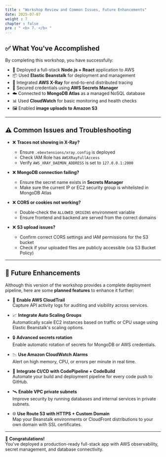 ```yaml
---
title : "Workshop Review and Common Issues, Future Enhancements"
date: 2025-07-07
weight : 7
chapter : false
pre : " <b> 7. </b> "
---
```


## ✅ What You've Accomplished

By completing this workshop, you have successfully:

- 🚀 Deployed a full-stack **Node.js + React** application to AWS
- 📦 Used **Elastic Beanstalk** for deployment and management
- 🧩 Integrated **AWS X-Ray** for end-to-end distributed tracing
- 🔐 Secured credentials using **AWS Secrets Manager**
- ☁️ Connected to **MongoDB Atlas** as a managed NoSQL database
- 📊 Used **CloudWatch** for basic monitoring and health checks
- 🖼️ Enabled **image uploads to Amazon S3**

---

## ⚠️ Common Issues and Troubleshooting

- ❌ **Traces not showing in X-Ray?**
  - Ensure `.ebextensions/xray.config` is deployed
  - Check IAM Role has `AWSXRayFullAccess`
  - Verify `AWS_XRAY_DAEMON_ADDRESS` is set to `127.0.0.1:2000`

- ❌ **MongoDB connection failing?**
  - Ensure the secret name exists in **Secrets Manager**
  - Make sure the current IP or EC2 security group is whitelisted in MongoDB Atlas

- ❌ **CORS or cookies not working?**
  - Double-check the `ALLOWED_ORIGINS` environment variable
  - Ensure frontend and backend are served from the correct domains

- ❌ **S3 upload issues?**
  - Confirm correct CORS settings and IAM permissions for the S3 bucket
  - Check if your uploaded files are publicly accessible (via S3 Bucket Policy)

---

## 🚧 Future Enhancements

Although this version of the workshop provides a complete deployment pipeline, here are some **planned features** to enhance it further:

- 📜 **Enable AWS CloudTrail**  
  Capture API activity logs for auditing and visibility across services.

- 📈 **Integrate Auto Scaling Groups**  
  Automatically scale EC2 instances based on traffic or CPU usage using Elastic Beanstalk's scaling options.

- 🔒 **Advanced secrets rotation**  
  Enable automatic rotation of secrets for MongoDB or AWS credentials.

- 📉 **Use Amazon CloudWatch Alarms**  
  Alert on high memory, CPU, or errors per minute in real time.

- 🧪 **Integrate CI/CD with CodePipeline + CodeBuild**  
  Automate your build and deployment pipeline for every code push to GitHub.

- 🛰️ **Enable VPC private subnets**  
  Improve security by running databases and internal services in private subnets.

- 🌐 **Use Route 53 with HTTPS + Custom Domain**  
  Map your Beanstalk environments or CloudFront distributions to your own domain with SSL certificates.

---

🎉 **Congratulations!**  
You've deployed a production-ready full-stack app with AWS observability, secret management, and database connectivity.
